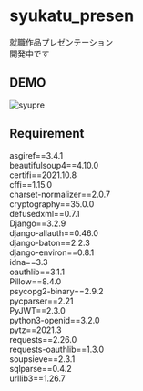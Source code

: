 # syukatu_presen
就職作品プレゼンテーション<br>
開発中です

## DEMO
![syupre](https://user-images.githubusercontent.com/70145199/156118456-d729cb2a-e2e3-46e1-bb75-ecc9431550e3.png)

## Requirement
asgiref==3.4.1<br>
beautifulsoup4==4.10.0<br>
certifi==2021.10.8<br>
cffi==1.15.0<br>
charset-normalizer==2.0.7<br>
cryptography==35.0.0<br>
defusedxml==0.7.1<br>
Django==3.2.9<br>
django-allauth==0.46.0<br>
django-baton==2.2.3<br>
django-environ==0.8.1<br>
idna==3.3<br>
oauthlib==3.1.1<br>
Pillow==8.4.0<br>
psycopg2-binary==2.9.2<br>
pycparser==2.21<br>
PyJWT==2.3.0<br>
python3-openid==3.2.0<br>
pytz==2021.3<br>
requests==2.26.0<br>
requests-oauthlib==1.3.0<br>
soupsieve==2.3.1<br>
sqlparse==0.4.2<br>
urllib3==1.26.7<br>
